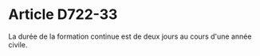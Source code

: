 # Article D722-33

<p>La durée de la formation continue est de deux jours au cours d'une année civile.</p>